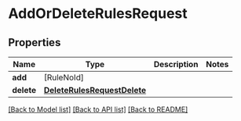 # AddOrDeleteRulesRequest

## Properties
Name | Type | Description | Notes
------------ | ------------- | ------------- | -------------
**add** | [RuleNoId] |  | 
**delete** | [**DeleteRulesRequestDelete**](DeleteRulesRequestDelete.md) |  | 

[[Back to Model list]](../README.md#documentation-for-models) [[Back to API list]](../README.md#documentation-for-api-endpoints) [[Back to README]](../README.md)


